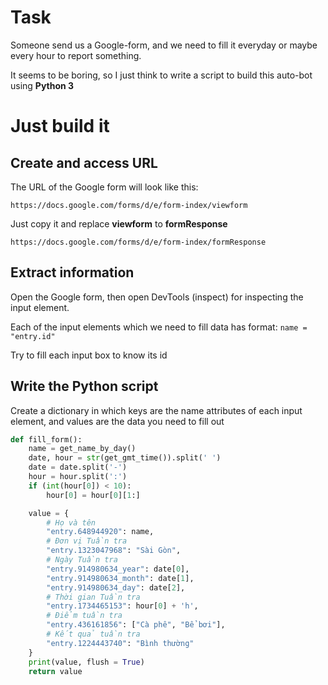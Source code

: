 # Task
Someone send us a Google-form, and we need to fill it everyday or maybe every hour to report something.

It seems to be boring, so I just think to write a script to build this auto-bot using **Python 3**
# Just build it
## Create and access URL
The URL of the Google form will look like this:
```
https://docs.google.com/forms/d/e/form-index/viewform
```
Just copy it and replace **viewform** to **formResponse**
```
https://docs.google.com/forms/d/e/form-index/formResponse
```

## Extract information

Open the Google form, then open DevTools (inspect) for inspecting the input element.

Each of the input elements which we need to fill data has format: ```name = "entry.id"```

Try to fill each input box to know its id

## Write the Python script
Create a dictionary in which keys are the name attributes of each input element, and values are the data you need to fill out

```py
def fill_form():
    name = get_name_by_day()
    date, hour = str(get_gmt_time()).split(' ')
    date = date.split('-')
    hour = hour.split(':')
    if (int(hour[0]) < 10):
        hour[0] = hour[0][1:]

    value = {
        # Họ và tên
        "entry.648944920": name,
        # Đơn vị Tuần tra
        "entry.1323047968": "Sài Gòn",
        # Ngày Tuần tra
        "entry.914980634_year": date[0],
        "entry.914980634_month": date[1],
        "entry.914980634_day": date[2],
        # Thời gian Tuần tra
        "entry.1734465153": hour[0] + 'h',
        # Điểm tuần tra
        "entry.436161856": ["Cà phê", "Bể bơi"],
        # Kết quả tuần tra
        "entry.1224443740": "Bình thường"
    }
    print(value, flush = True)
    return value
```


